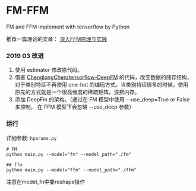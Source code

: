 # FM-FFM
FM and FFM implement with tensorflow by Python

推荐一篇理论的文章： [深入FFM原理与实践](https://tech.meituan.com/2016/03/03/deep-understanding-of-ffm-principles-and-practices.html)

###  2019 03 改进
1. 使用 estimator 修改原代码。
2. 借鉴 [ChenglongChen/tensorflow-DeepFM](https://github.com/ChenglongChen/tensorflow-DeepFM) 的代码，改变数据的储存结构，对于类别特征不再使用 one-hot 的编码方式。当类别特征很多的时候，使用原先的方式就是一个很高维度的稀疏矩阵，浪费内存。
3. 添加 DeepFm 的架构。（通过在 FM 模型中使用 --use_deep=True or False 来控制， 在 FFM 模型下会忽略 --use_deep 参数）

### 运行

详细参数: `hparams.py`
```shell
# FM
python main.py --model="fm" --model_path="./fm"

## ffm
python main.py --model="ffm" --model_path="./ffm"
```

注意在model_fn中要reshape操作
